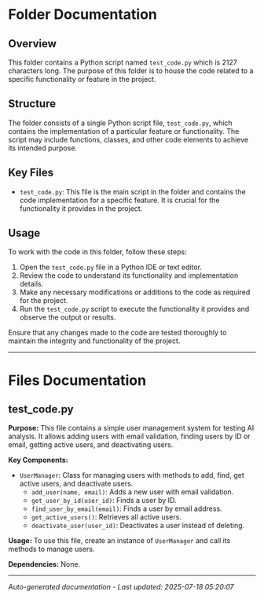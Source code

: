 # Folder Documentation

## Overview
This folder contains a Python script named `test_code.py` which is 2127 characters long. The purpose of this folder is to house the code related to a specific functionality or feature in the project.

## Structure
The folder consists of a single Python script file, `test_code.py`, which contains the implementation of a particular feature or functionality. The script may include functions, classes, and other code elements to achieve its intended purpose.

## Key Files
- `test_code.py`: This file is the main script in the folder and contains the code implementation for a specific feature. It is crucial for the functionality it provides in the project.

## Usage
To work with the code in this folder, follow these steps:
1. Open the `test_code.py` file in a Python IDE or text editor.
2. Review the code to understand its functionality and implementation details.
3. Make any necessary modifications or additions to the code as required for the project.
4. Run the `test_code.py` script to execute the functionality it provides and observe the output or results.

Ensure that any changes made to the code are tested thoroughly to maintain the integrity and functionality of the project.

---

# Files Documentation

## test_code.py

**Purpose:** This file contains a simple user management system for testing AI analysis. It allows adding users with email validation, finding users by ID or email, getting active users, and deactivating users.

**Key Components:**
- `UserManager`: Class for managing users with methods to add, find, get active users, and deactivate users.
  - `add_user(name, email)`: Adds a new user with email validation.
  - `get_user_by_id(user_id)`: Finds a user by ID.
  - `find_user_by_email(email)`: Finds a user by email address.
  - `get_active_users()`: Retrieves all active users.
  - `deactivate_user(user_id)`: Deactivates a user instead of deleting.

**Usage:** To use this file, create an instance of `UserManager` and call its methods to manage users.

**Dependencies:** None.

---
*Auto-generated documentation - Last updated: 2025-07-18 05:20:07*
